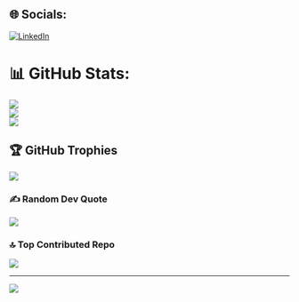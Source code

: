 
## 🌐 Socials:
[![LinkedIn](https://img.shields.io/badge/LinkedIn-%230077B5.svg?logo=linkedin&logoColor=white)](https://linkedin.com/in/https://www.linkedin.com/in/sneha-adhikari-3878b7230/) 
# 📊 GitHub Stats:
![](https://github-readme-stats.vercel.app/api?username=sneehaa&theme=default&hide_border=false&include_all_commits=true&count_private=true)<br/>
![](https://github-readme-streak-stats.herokuapp.com/?user=sneehaa&theme=default&hide_border=false)<br/>
![](https://github-readme-stats.vercel.app/api/top-langs/?username=sneehaa&theme=default&hide_border=false&include_all_commits=true&count_private=true&layout=compact)

## 🏆 GitHub Trophies
![](https://github-profile-trophy.vercel.app/?username=sneehaa&theme=city_lights&no-frame=false&no-bg=false&margin-w=4)

### ✍️ Random Dev Quote
![](https://quotes-github-readme.vercel.app/api?type=horizontal&theme=radical)

### 🔝 Top Contributed Repo
![](https://github-contributor-stats.vercel.app/api?username=sneehaa&limit=5&theme=radical&combine_all_yearly_contributions=true)

---
[![](https://visitcount.itsvg.in/api?id=sneehaa&icon=5&color=5)](https://visitcount.itsvg.in)

<!-- Proudly created with GPRM ( https://gprm.itsvg.in ) -->
